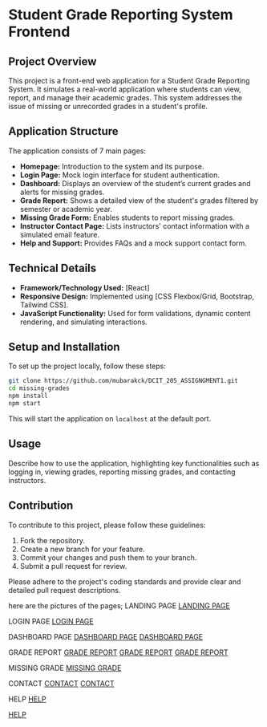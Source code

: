# Student Grade Reporting System Frontend

## Project Overview

This project is a front-end web application for a Student Grade Reporting System. It simulates a real-world application where students can view, report, and manage their academic grades. This system addresses the issue of missing or unrecorded grades in a student's profile.

## Application Structure

The application consists of 7 main pages:

- **Homepage:** Introduction to the system and its purpose.
- **Login Page:** Mock login interface for student authentication.
- **Dashboard:** Displays an overview of the student’s current grades and alerts for missing grades.
- **Grade Report:** Shows a detailed view of the student's grades filtered by semester or academic year.
- **Missing Grade Form:** Enables students to report missing grades.
- **Instructor Contact Page:** Lists instructors' contact information with a simulated email feature.
- **Help and Support:** Provides FAQs and a mock support contact form.

## Technical Details

- **Framework/Technology Used:** [React]
- **Responsive Design:** Implemented using [CSS Flexbox/Grid, Bootstrap, Tailwind CSS].
- **JavaScript Functionality:** Used for form validations, dynamic content rendering, and simulating interactions.

## Setup and Installation

To set up the project locally, follow these steps:

```bash
git clone https://github.com/mubarakck/DCIT_205_ASSIGNGMENT1.git
cd missing-grades
npm install
npm start
```

This will start the application on `localhost` at the default port.

## Usage

Describe how to use the application, highlighting key functionalities such as logging in, viewing grades, reporting missing grades, and contacting instructors.

## Contribution

To contribute to this project, please follow these guidelines:

1. Fork the repository.
2. Create a new branch for your feature.
3. Commit your changes and push them to your branch.
4. Submit a pull request for review.

Please adhere to the project's coding standards and provide clear and detailed pull request descriptions.

here are the pictures of the pages;
LANDING PAGE
[LANDING PAGE](../missing-grades/src/assets/screenshots/landing.png) 

LOGIN PAGE
[LOGIN PAGE](../missing-grades/src/assets/screenshots/login.png) 

DASHBOARD PAGE
[DASHBOARD PAGE](../missing-grades/src/assets/screenshots/dashboard1.png) 
[DASHBOARD PAGE](../missing-grades/src/assets/screenshots/dashboard2.png) 

GRADE REPORT
[GRADE REPORT](../missing-grades/src/assets/screenshots/gr.png) 
[GRADE REPORT](../missing-grades/src/assets/screenshots/gr2.png) 
[GRADE REPORT](../missing-grades/src/assets/screenshots/gr3.png) 

MISSING GRADE
[MISSING GRADE](../missing-grades/src/assets/screenshots/ms.png) 

CONTACT
[CONTACT](../missing-grades/src/assets/screenshots/ct.png) 
[CONTACT](../missing-grades/src/assets/screenshots/ct2.png) 

HELP
[HELP](../missing-grades/src/assets/screenshots/hp.png) 

[HELP](screenshots/hp.png)
